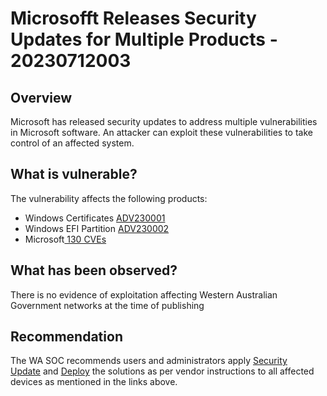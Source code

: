 # Microsofft Releases Security Updates for Multiple Products - 20230712003

## Overview

Microsoft has released security updates to address multiple vulnerabilities in Microsoft software. An attacker can exploit these vulnerabilities to take control of an affected system.

## What is vulnerable?

The vulnerability affects the following products:

- Windows Certificates [ADV230001](https://msrc.microsoft.com/update-guide/en-US/vulnerability/ADV230001) 
- Windows EFI Partition [ADV230002](https://portal.msrc.microsoft.com/en-US/security-guidance/advisory/ADV230002)
- Microsoft[ 130 CVEs](https://msrc.microsoft.com/update-guide/releaseNote/2023-Jul)
## What has been observed?

There is no evidence of exploitation affecting Western Australian Government networks at the time of publishing

## Recommendation

The WA SOC recommends users and administrators apply [Security Update](https://msrc.microsoft.com/update-guide/releaseNote/2023-Jul "July 2023 Security Updates") and [Deploy](https://msrc.microsoft.com/update-guide/deployments "Security Update Guide - Deployments") the solutions as per vendor instructions to all affected devices as mentioned in the links above.